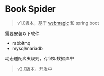 # Book Spider

> v1.0版本，基于 [webmagic](https://github.com/code4craft/webmagic) 和 spring boot

需要安装以下软件

- rabbitmq
- mysql/mariadb

动态适配爬虫规则，存储如数据库中

> v2.0版本，开发中